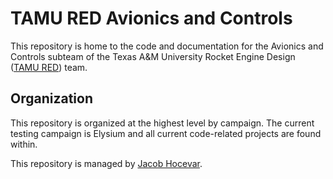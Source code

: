 # TAMU RED Avionics and Controls

This repository is home to the code and documentation for the Avionics and Controls subteam of the Texas A&M University Rocket Engine Design (<a href="https://www.tamured.space/">TAMU RED</a>) team.

## Organization

This repository is organized at the highest level by campaign. The current testing campaign is Elysium and all current code-related projects are found within.

This repository is managed by <a href="https://github.com/Jacob-Hocevar">Jacob Hocevar</a>.
